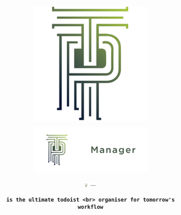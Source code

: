 <br>

<p align="center">
<img width="300" src="./img/logotrail.png" alt="Trail Icon" />
</p>

<p align="center">
    <a href="https://admirsaheta.com" target="_blank">
        <img width="300" src="/img/trail-dark.png" alt="Trail Logo">
    </a>
</p>

<h3 align="center">
  <a href="https://admirsaheta.com" target="_blank">
        <img height="15" src="/img/trail-dark.png" alt="Trail Logo">
    </a>
   
    is the ultimate todoist <br> organiser for tomorrow's workflow
</h3>